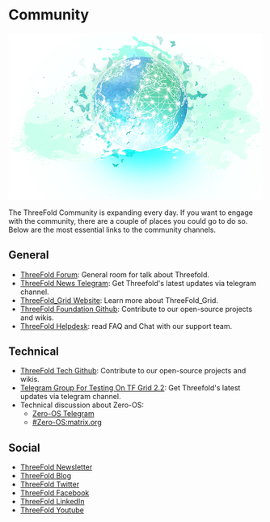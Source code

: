 # Community

![](img/header.png)

The ThreeFold Community is expanding every day. If you want to engage with the community, there are a couple of places you could go to do so. Below are the most essential links to the community channels.

## General

- [ThreeFold Forum](https://forum.threefold.io): General room for talk about Threefold.
- [ThreeFold News Telegram](https://t.me/threefoldnews): Get Threefold's latest updates via telegram channel.
- [ThreeFold_Grid Website](https://www.threefold.io): Learn more about ThreeFold_Grid.
- [ThreeFold Foundation Github](https://github.com/Threefoldfoundation/): Contribute to our open-source projects and wikis.
- [ThreeFold Helpdesk](https://threefoldfaq.crisp.help/en/): read FAQ and Chat with our support team.

## Technical

- [ThreeFold Tech Github](https://github.com/Threefoldtech/): Contribute to our open-source projects and wikis.
- [Telegram Group For Testing On TF Grid 2.2](https://t.me/joinchat/BwOvOxxgK59GmRoZ2_sM0w): Get Threefold's latest updates via telegram channel.
- Technical discussion about Zero-OS:
  - [Zero-OS Telegram](https://t.me/zero_os_tech)
  - [#Zero-OS:matrix.org](https://app.element.io/#/room/#zero-os:matrix.org)

## Social

- [ThreeFold Newsletter](https://landing.mailerlite.com/webforms/landing/i3m3q8)
- [ThreeFold Blog](https://blog.Threefold.io)
- [ThreeFold Twitter](https://twitter.com/Threefold_io)
- [ThreeFold Facebook](https://facebook.com/Threefold.io)
- [ThreeFold LinkedIn](https://linkedin.com/company/Threefold-foundation/)
- [ThreeFold Youtube](https://youtube.com/c/ThreefoldFoundation)
